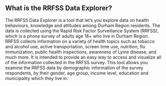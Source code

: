 ## What is the RRFSS Data Explorer?

The RRFSS Data Explorer is a tool that let’s you explore data on health behaviours, knowledge and attitudes among Durham Region residents. The data is collected using the Rapid Risk Factor Surveillance System (RRFSS), which is a phone survey of adults age 18+ who live in Durham Region. RRFSS collects information on a variety of health topics such as tobacco and alcohol use, active transportation, screen time use, nutrition, flu immunization, public health inspections, awareness of Lyme disease, and much more. It is intended to provide an easy way to access and visualize all of the information collected in the RRFSS survey. This tool allows you examine the RRFSS data by demographic information of the survey respondents, by their gender, age group, income level, education and municipality which they live in.